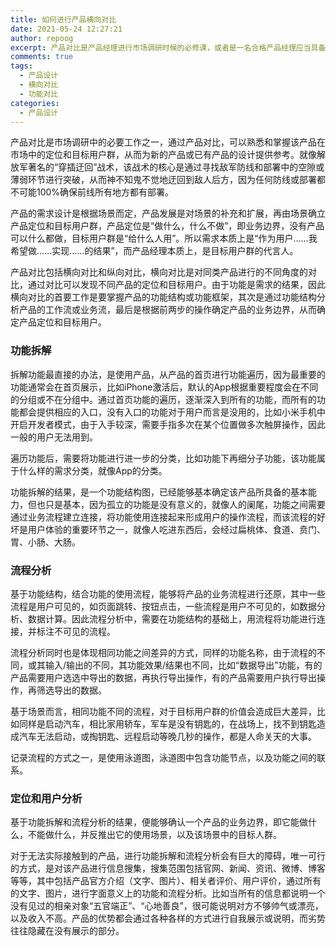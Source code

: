 ```yaml
---
title: 如何进行产品横向对比
date: 2021-05-24 12:27:21
author: repoog
excerpt: 产品对比是产品经理进行市场调研时候的必修课，或者是一名合格产品经理应当具备的基础能力。本文从功能拆解和流程分析两个角度介绍如何进行同类产品的横向对比。
comments: true
tags:
  - 产品设计
  - 横向对比
  - 功能对比
categories:
  - 产品设计
---
```


产品对比是市场调研中的必要工作之一，通过产品对比，可以熟悉和掌握该产品在市场中的定位和目标用户群，从而为新的产品或已有产品的设计提供参考。就像解放军著名的“穿插迂回”战术，该战术的核心是通过寻找敌军防线和部署中的空隙或薄弱环节进行突破，从而神不知鬼不觉地迂回到敌人后方，因为任何防线或部署都不可能100%确保前线所有地方都有部署。

产品的需求设计是根据场景而定，产品发展是对场景的补充和扩展，再由场景确立产品定位和目标用户群，产品定位是“做什么，什么不做”，即业务边界，没有产品可以什么都做，目标用户群是“给什么人用”。所以需求本质上是“作为用户……我希望做……实现……的结果”，而产品经理本质上，是目标用户群的代言人。

产品对比包括横向对比和纵向对比，横向对比是对同类产品进行的不同角度的对比，通过对比可以发现不同产品的定位和目标用户。由于功能是需求的结果，因此横向对比的首要工作是要掌握产品的功能结构或功能框架，其次是通过功能结构分析产品的工作流或业务流，最后是根据前两步的操作确定产品的业务边界，从而确定产品定位和目标用户。

### **功能拆解**

拆解功能最直接的办法，是使用产品，从产品的首页进行功能遍历，因为最重要的功能通常会在首页展示，比如iPhone激活后，默认的App根据重要程度会在不同的分组或不在分组中。通过首页功能的遍历，逐渐深入到所有的功能，而所有的功能都会提供相应的入口，没有入口的功能对于用户而言是没用的，比如小米手机中开启开发者模式，由于入手较深，需要手指多次在某个位置做多次触屏操作，因此一般的用户无法用到。

遍历功能后，需要将功能进行进一步的分类，比如功能下再细分子功能，该功能属于什么样的需求分类，就像App的分类。

功能拆解的结果，是一个功能结构图，已经能够基本确定该产品所具备的基本能力，但也只是基本，因为孤立的功能是没有意义的，就像人的阑尾，功能之间需要通过业务流程建立连接，将功能使用连接起来形成用户的操作流程，而该流程的好坏是用户体验的重要环节之一，就像人吃进东西后，会经过扁桃体、食道、贲门、胃、小肠、大肠。

### **流程分析**

基于功能结构，结合功能的使用流程，能够将产品的业务流程进行还原，其中一些流程是用户可见的，如页面跳转、按钮点击，一些流程是用户不可见的，如数据分析、数据计算。因此流程分析中，需要在功能结构的基础上，用流程将功能进行连接，并标注不可见的流程。

流程分析同时也是体现相同功能之间差异的方式，同样的功能名称，由于流程的不同，或其输入/输出的不同，其功能效果/结果也不同，比如“数据导出”功能，有的产品需要用户选选中导出的数据，再执行导出操作，有的产品需要用户执行导出操作，再筛选导出的数据。

基于场景而言，相同功能不同的流程，对于目标用户群的价值会造成巨大差异，比如同样是启动汽车，相比家用轿车，军车是没有钥匙的，在战场上，找不到钥匙造成汽车无法启动，或掏钥匙、远程启动等晚几秒的操作，都是人命关天的大事。

记录流程的方式之一，是使用泳道图，泳道图中包含功能节点，以及功能之间的联系。

### **定位和用户分析**

基于功能拆解和流程分析的结果，便能够确认一个产品的业务边界，即它能做什么，不能做什么，并反推出它的使用场景，以及该场景中的目标人群。

对于无法实际接触到的产品，进行功能拆解和流程分析会有巨大的障碍，唯一可行的方式，是对该产品进行信息搜集，搜集范围包括官网、新闻、资讯、微博、博客等等，其中包括产品官方介绍（文字、图片）、相关者评价、用户评价，通过所有的文字、图片，进行字面意义上的功能和流程分析。比如当所有的信息都说明一个没有见过的相亲对象“五官端正”、“心地善良”，很可能说明对方不够帅气或漂亮，以及收入不高。产品的优势都会通过各种各样的方式进行自我展示或说明，而劣势往往隐藏在没有展示的部分。